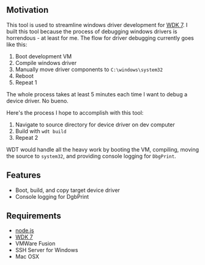 ## Motivation

This tool is used to streamline windows driver development for [WDK 7](http://www.microsoft.com/en-us/download/details.aspx?id=11800). I built this tool because the process of debugging windows
drivers is horrendous - at least for me. The flow for driver debugging currently goes like this:

1. Boot development VM
2. Compile windows driver
3. Manually move driver components to `C:\windows\system32`
4. Reboot 
5. Repeat 1


The whole process takes at least 5 minutes each time I want to debug a device driver. No bueno. 

Here's the process I hope to accomplish with this tool:

1. Navigate to source directory for device driver on dev computer
2. Build with `wdt build`
3. Repeat 2


WDT would handle all the heavy work by booting the VM, compiling, moving the source to `system32`, and providing console logging for `DbgPrint`.

## Features

- Boot, build, and copy target device driver
- Console logging for DgbPrint



## Requirements

- [node.js](nodejs.org)
- [WDK 7](http://www.microsoft.com/en-us/download/details.aspx?id=11800)
- VMWare Fusion
- SSH Server for Windows 
- Mac OSX
